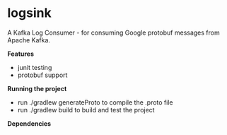 # logsink
A Kafka Log Consumer - for consuming Google protobuf messages from Apache Kafka.

**Features**
- junit testing
- protobuf support

**Running the project**
- run ./gradlew generateProto to compile the .proto file
- run ./gradlew build to build and test the project

**Dependencies**

